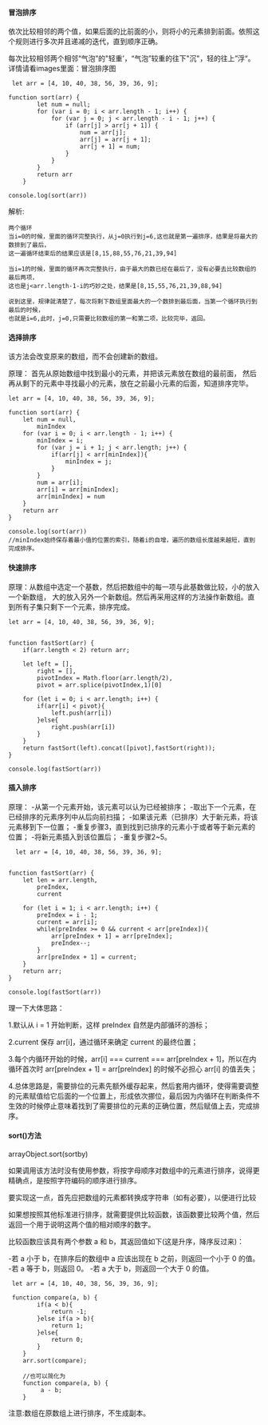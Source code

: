 #### 冒泡排序
依次比较相邻的两个值，如果后面的比前面的小，则将小的元素排到前面。依照这个规则进行多次并且递减的迭代，直到顺序正确。

每次比较相邻两个相邻“气泡”的"轻重’，“气泡”较重的往下"沉"，轻的往上”浮“。
详情请看images里面：冒泡排序图
```
 let arr = [4, 10, 40, 38, 56, 39, 36, 9];

function sort(arr) {
        let num = null;
        for (var i = 0; i < arr.length - 1; i++) {
            for (var j = 0; j < arr.length - i - 1; j++) {
                if (arr[j] > arr[j + 1]) {
                    num = arr[j];
                    arr[j] = arr[j + 1];
                    arr[j + 1] = num;
                }
            }
        }
        return arr
    }

console.log(sort(arr))
```
解析:
```
两个循环
当i=0的时候，里面的循环完整执行，从j=0执行到j=6,这也就是第一遍排序，结果是将最大的数排到了最后，
这一遍循环结束后的结果应该是[8,15,88,55,76,21,39,94]

当i=1的时候，里面的循环再次完整执行，由于最大的数已经在最后了，没有必要去比较数组的最后两项，
这也是j<arr.length-1-i的巧妙之处，结果是[8,15,55,76,21,39,88,94]

说到这里，规律就清楚了，每次将剩下数组里面最大的一个数排到最后面，当第一个循环执行到最后的时候，
也就是i=6,此时，j=0,只需要比较数组的第一和第二项，比较完毕，返回。
```
#### 选择排序

该方法会改变原来的数组，而不会创建新的数组。

原理： 首先从原始数组中找到最小的元素，并把该元素放在数组的最前面，
然后再从剩下的元素中寻找最小的元素，放在之前最小元素的后面，知道排序完毕。
```
let arr = [4, 10, 40, 38, 56, 39, 36, 9];

function sort(arr) {
    let num = null,
        minIndex
    for (var i = 0; i < arr.length - 1; i++) {
        minIndex = i;
        for (var j = i + 1; j < arr.length; j++) {
            if(arr[j] < arr[minIndex]){
                minIndex = j;
            }
        }
        num = arr[i];
        arr[i] = arr[minIndex];
        arr[minIndex] = num
    }
    return arr
}

console.log(sort(arr))
//minIndex始终保存着最小值的位置的索引，随着i的自增，遍历的数组长度越来越短，直到完成排序。
```

#### 快速排序
原理：从数组中选定一个基数，然后把数组中的每一项与此基数做比较，小的放入一个新数组，
大的放入另外一个新数组。然后再采用这样的方法操作新数组。直到所有子集只剩下一个元素，排序完成。

```
let arr = [4, 10, 40, 38, 56, 39, 36, 9];


function fastSort(arr) {
    if(arr.length < 2) return arr;

    let left = [],
        right = [],
        pivotIndex = Math.floor(arr.length/2),
        pivot = arr.splice(pivotIndex,1)[0]

    for (let i = 0; i < arr.length; i++) {
        if(arr[i] < pivot){
            left.push(arr[i])
        }else{
            right.push(arr[i])
        }
    }
    return fastSort(left).concat([pivot],fastSort(right));
}

console.log(fastSort(arr))
```
#### 插入排序
原理：
-从第一个元素开始，该元素可以认为已经被排序；
-取出下一个元素，在已经排序的元素序列中从后向前扫描；
-如果该元素（已排序）大于新元素，将该元素移到下一位置；
-重复步骤3，直到找到已排序的元素小于或者等于新元素的位置；
-将新元素插入到该位置后；
-重复步骤2~5。
```
  let arr = [4, 10, 40, 38, 56, 39, 36, 9];


function fastSort(arr) {
    let len = arr.length,
        preIndex,
        current

    for (let i = 1; i < arr.length; i++) {
        preIndex = i - 1;
        current = arr[i];
        while(preIndex >= 0 && current < arr[preIndex]){
            arr[preIndex + 1] = arr[preIndex];
            preIndex--;
        }
        arr[preIndex + 1] = current;
    }
    return arr;
}

console.log(fastSort(arr))
```
理一下大体思路：

1.默认从 i = 1 开始判断，这样 preIndex 自然是内部循环的游标；

2.current 保存 arr[i]，通过循环来确定 current 的最终位置；

3.每个内循环开始的时候，arr[i] === current === arr[preIndex + 1]，所以在内循环首次时 arr[preIndex + 1] = arr[preIndex] 的时候不必担心 arr[i] 的值丢失；

4.总体思路是，需要排位的元素先额外缓存起来，然后套用内循环，使得需要调整的元素赋值给它后面的一个位置上，形成依次挪位，最后因为内循环在判断条件不生效的时候停止意味着找到了需要排位的元素的正确位置，然后赋值上去，完成排序。
#### sort()方法
arrayObject.sort(sortby)

如果调用该方法时没有使用参数，将按字母顺序对数组中的元素进行排序，说得更精确点，是按照字符编码的顺序进行排序。

要实现这一点，首先应把数组的元素都转换成字符串（如有必要），以便进行比较

如果想按照其他标准进行排序，就需要提供比较函数，该函数要比较两个值，然后返回一个用于说明这两个值的相对顺序的数字。

比较函数应该具有两个参数 a 和 b，其返回值如下(这是升序，降序反过来)：

-若 a 小于 b，在排序后的数组中 a 应该出现在 b 之前，则返回一个小于 0 的值。
-若 a 等于 b，则返回 0。
-若 a 大于 b，则返回一个大于 0 的值。
```
 let arr = [4, 10, 40, 38, 56, 39, 36, 9];

 function compare(a, b) {
        if(a < b){
            return -1;
        }else if(a > b){
            return 1;
        }else{
            return 0;
        }
    }
    arr.sort(compare);

    //也可以简化为
    function compare(a, b) {
         a - b;
    }
```
注意:数组在原数组上进行排序，不生成副本。



